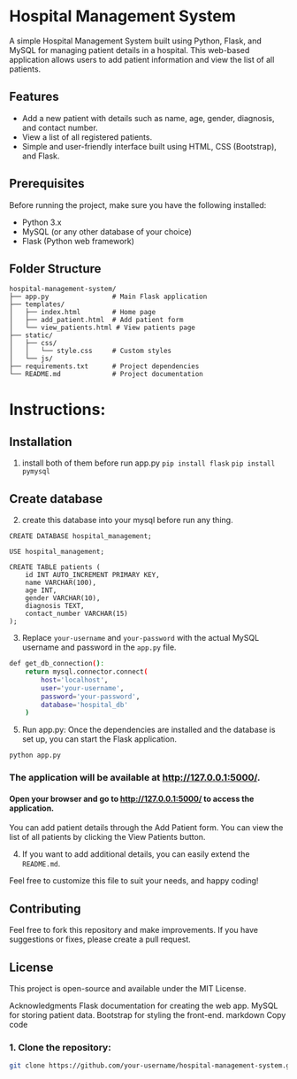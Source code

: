 # Hospital Management System

A simple Hospital Management System built using Python, Flask, and MySQL for managing patient details in a hospital. This web-based application allows users to add patient information and view the list of all patients.

## Features
- Add a new patient with details such as name, age, gender, diagnosis, and contact number.
- View a list of all registered patients.
- Simple and user-friendly interface built using HTML, CSS (Bootstrap), and Flask.

## Prerequisites
Before running the project, make sure you have the following installed:

- Python 3.x
- MySQL (or any other database of your choice)
- Flask (Python web framework)


## Folder Structure
```
hospital-management-system/
├── app.py                # Main Flask application
├── templates/
│   ├── index.html        # Home page
│   ├── add_patient.html  # Add patient form
│   └── view_patients.html # View patients page
├── static/
│   ├── css/
│   │   └── style.css     # Custom styles
│   └── js/
├── requirements.txt      # Project dependencies
└── README.md             # Project documentation
```
# Instructions:

## Installation
1. install both of them before run app.py
```pip install flask```
```pip install pymysql```

## Create database 
2. create this database into your mysql before run any thing.
```
CREATE DATABASE hospital_management;

USE hospital_management;

CREATE TABLE patients (
    id INT AUTO_INCREMENT PRIMARY KEY,
    name VARCHAR(100),
    age INT,
    gender VARCHAR(10),
    diagnosis TEXT,
    contact_number VARCHAR(15)
);
```

3. Replace `your-username` and `your-password` with the actual MySQL username and password in the `app.py` file.

```bash
def get_db_connection():
    return mysql.connector.connect(
        host='localhost',
        user='your-username',
        password='your-password',
        database='hospital_db'
    )
```
5. Run app.py:
Once the dependencies are installed and the database is set up, you can start the Flask application.

```
python app.py
```
### The application will be available at http://127.0.0.1:5000/.


#### Open your browser and go to http://127.0.0.1:5000/ to access the application.
You can add patient details through the Add Patient form.
You can view the list of all patients by clicking the View Patients button.

4. If you want to add additional details, you can easily extend the `README.md`.

Feel free to customize this file to suit your needs, and happy coding!

## Contributing
Feel free to fork this repository and make improvements. If you have suggestions or fixes, please create a pull request.

## License
This project is open-source and available under the MIT License.

Acknowledgments
Flask documentation for creating the web app.
MySQL for storing patient data.
Bootstrap for styling the front-end.
markdown
Copy code

### 1. Clone the repository:
```bash
git clone https://github.com/your-username/hospital-management-system.git
